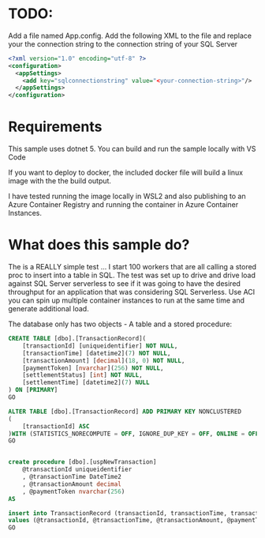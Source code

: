 
# TODO: 
Add a file named App.config. Add the following XML to the file and replace your the connection string to the connection string of your SQL Server

```xml
<?xml version="1.0" encoding="utf-8" ?>  
<configuration>  
  <appSettings>  
    <add key="sqlconnectionstring" value="<your-connection-string>"/>  
  </appSettings>  
</configuration>  
```


# Requirements
This sample uses dotnet 5. You can build and run the sample locally  with VS Code

If you want to deploy to docker, the included docker file will build a linux image with the the build output. 

I have tested running the image locally in WSL2 and also publishing to an Azure Container Registry and running the container in Azure Container Instances. 

# What does this sample do? 
The is a REALLY simple test ... I start 100 workers that are all calling a stored proc to insert into a table in SQL. The test was set up to drive and drive load against SQL Server serverless to see if it was going to have the desired throughput for an application that was considering SQL Serverless. Use ACI you can spin up multiple container instances to run at the same time and generate additional load. 

The database only has two objects - A table and a stored procedure:

```sql
CREATE TABLE [dbo].[TransactionRecord](
	[transactionId] [uniqueidentifier] NOT NULL,
	[transactionTime] [datetime2](7) NOT NULL,
	[transactionAmount] [decimal](18, 0) NOT NULL,
	[paymentToken] [nvarchar](256) NOT NULL,
	[settlementStatus] [int] NOT NULL,
	[settlementTime] [datetime2](7) NULL
) ON [PRIMARY]
GO

ALTER TABLE [dbo].[TransactionRecord] ADD PRIMARY KEY NONCLUSTERED 
(
	[transactionId] ASC
)WITH (STATISTICS_NORECOMPUTE = OFF, IGNORE_DUP_KEY = OFF, ONLINE = OFF, OPTIMIZE_FOR_SEQUENTIAL_KEY = OFF) ON [PRIMARY]
GO


create procedure [dbo].[uspNewTransaction] 
    @transactionId uniqueidentifier 
    , @transactionTime DateTime2 
    , @transactionAmount decimal 
    , @paymentToken nvarchar(256) 
AS

insert into TransactionRecord (transactionId, transactionTime, transactionAmount, paymentToken, settlementStatus, settlementTime)
values (@transactionId, @transactionTime, @transactionAmount, @paymentToken, 0, null)
GO
```
